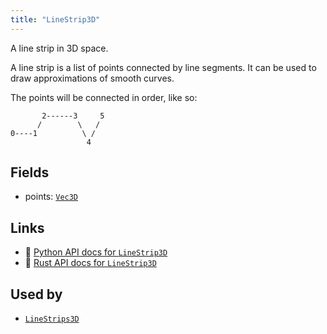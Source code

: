 ```yaml
---
title: "LineStrip3D"
---
```


A line strip in 3D space.

A line strip is a list of points connected by line segments. It can be used to draw
approximations of smooth curves.

The points will be connected in order, like so:
```text
       2------3     5
      /        \   /
0----1          \ /
                 4
```

## Fields

* points: [`Vec3D`](../datatypes/vec3d.md)

## Links
 * 🐍 [Python API docs for `LineStrip3D`](https://ref.rerun.io/docs/python/stable/common/components#rerun.components.LineStrip3D)
 * 🦀 [Rust API docs for `LineStrip3D`](https://docs.rs/rerun/latest/rerun/components/struct.LineStrip3D.html)


## Used by

* [`LineStrips3D`](../archetypes/line_strips3d.md)
